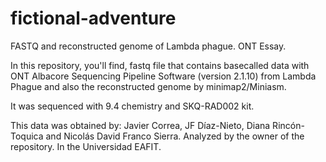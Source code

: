 # fictional-adventure
FASTQ and reconstructed genome of Lambda phague. ONT Essay. 

In this repository, you'll find, fastq file that contains basecalled data with ONT Albacore Sequencing Pipeline Software (version 2.1.10) from Lambda Phague and also the reconstructed genome by minimap2/Miniasm. 

It was sequenced with 9.4 chemistry and SKQ-RAD002 kit. 

This data was obtained by: Javier Correa, JF Díaz-Nieto, Diana Rincón-Toquica and Nicolás David Franco Sierra. Analyzed by the owner of the repository. In the Universidad EAFIT.
